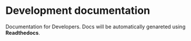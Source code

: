 # Development documentation

Documentation for Developers. Docs will be automatically genareted using **Readthedocs**.
